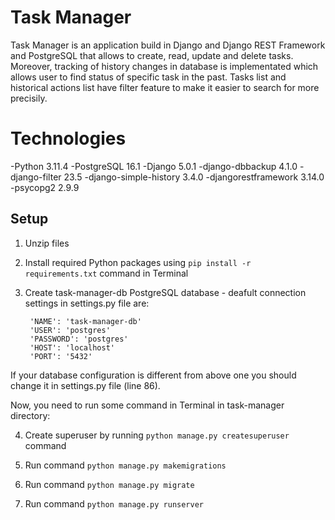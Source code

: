 # Task Manager

Task Manager is an application build in Django and Django REST Framework and PostgreSQL that allows to create, read, update and delete tasks. Moreover, tracking of history changes in database is implementated which allows user to find status of specific task in the past. Tasks list and historical actions list have filter feature to make it easier to search for more precisily. 


# Technologies

-Python 3.11.4
-PostgreSQL 16.1
-Django 5.0.1
-django-dbbackup 4.1.0
-django-filter 23.5
-django-simple-history 3.4.0
-djangorestframework 3.14.0
-psycopg2 2.9.9

## Setup


1. Unzip files

2. Install required Python packages using `pip install -r requirements.txt` command in Terminal
   
3. Create task-manager-db PostgreSQL database - deafult connection settings in settings.py file are:

        'NAME': 'task-manager-db'
        'USER': 'postgres'
        'PASSWORD': 'postgres'
        'HOST': 'localhost'
        'PORT': '5432'

If your database configuration is different from above one you should change it in settings.py file (line 86).

Now, you need to run some command in Terminal in task-manager directory:

4. Create superuser by running `python manage.py createsuperuser` command

5. Run command `python manage.py makemigrations`

6. Run command `python manage.py migrate`

7. Run command `python manage.py runserver`

   
